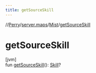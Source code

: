 ```yaml
---
title: getSourceSkill
---
```

//[Perry](../../../index.html)/[server.maps](../index.html)/[Mist](index.html)/[getSourceSkill](get-source-skill.html)



# getSourceSkill



[jvm]\
fun [getSourceSkill](get-source-skill.html)(): [Skill](../../client/-skill/index.html)?




